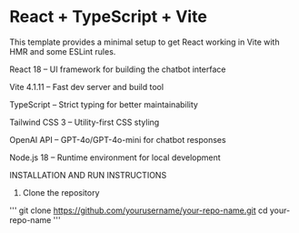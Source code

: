 # React + TypeScript + Vite

This template provides a minimal setup to get React working in Vite with HMR and some ESLint rules.

React 18 – UI framework for building the chatbot interface

Vite 4.1.11 – Fast dev server and build tool

TypeScript – Strict typing for better maintainability

Tailwind CSS 3 – Utility-first CSS styling

OpenAI API – GPT-4o/GPT-4o-mini for chatbot responses

Node.js 18 – Runtime environment for local development

INSTALLATION AND RUN INSTRUCTIONS

1. Clone the repository

'''
git clone https://github.com/yourusername/your-repo-name.git
cd your-repo-name
'''